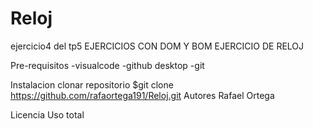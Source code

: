 # Reloj
ejercicio4 del tp5 
EJERCICIOS CON DOM Y BOM
EJERCICIO DE RELOJ


Pre-requisitos
-visualcode 
-github desktop
-git

Instalacion
 clonar repositorio
 $git clone https://github.com/rafaortega191/Reloj.git
Autores
Rafael Ortega

Licencia
Uso total